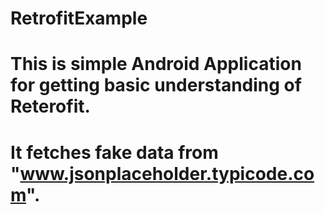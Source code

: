 # RetrofitExample
# This is simple Android Application for getting basic understanding of Reterofit.
# It fetches fake data from "www.jsonplaceholder.typicode.com".
